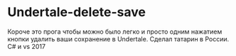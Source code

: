 # Undertale-delete-save
Короче это прога чтобы можно было легко и просто одним нажатием кнопки удалить ваши сохранение в Undertale. Сделал татарин в России. C# и vs 2017
